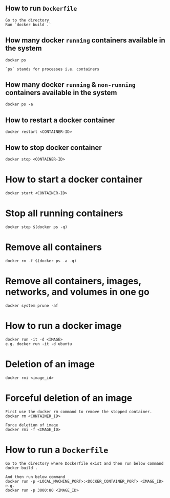 ## How to run `Dockerfile`

```
Go to the directory
Run `docker build .`

```

## How many docker `running` containers available in the system

```
docker ps

`ps` stands for processes i.e. containers

```

## How many docker `running` & `non-running` containers available in the system

```
docker ps -a

```

## How to restart a docker container

```
docker restart <CONTAINER-ID>

```

## How to stop docker container

```
docker stop <CONTAINER-ID>

```

# How to start a docker container

```
docker start <CONTAINER-ID>

```

# Stop all running containers

```
docker stop $(docker ps -q)

```

# Remove all containers

```
docker rm -f $(docker ps -a -q)

```

# Remove all containers, images, networks, and volumes in one go

```
docker system prune -af

```

# How to run a docker image

```
docker run -it -d <IMAGE>
e.g. docker run -it -d ubuntu

```

# Deletion of an image

```
docker rmi <image_id>

```

# Forceful deletion of an image

```
First use the docker rm command to remove the stopped container.
docker rm <CONTAINER_ID>

Force deletion of image
docker rmi -f <IMAGE_ID>

```

# How to run a `Dockerfile`

```
Go to the directory where Dockerfile exist and then run below command
docker build .

And then run below command
docker run -p <LOCAL_MACHINE_PORT>:<DOCKER_CONTAINER_PORT> <IMAGE_ID>
e.g.
docker run -p 3000:80 <IMAGE_ID>

```
